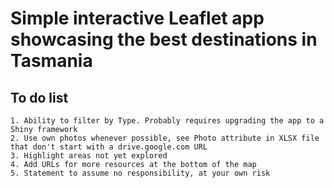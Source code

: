 # Simple interactive Leaflet app showcasing the best destinations in Tasmania

## To do list
	1. Ability to filter by Type. Probably requires upgrading the app to a Shiny framework
	2. Use own photos whenever possible, see Photo attribute in XLSX file that don't start with a drive.google.com URL
	3. Highlight areas not yet explored
	4. Add URLs for more resources at the bottom of the map
	5. Statement to assume no responsibility, at your own risk